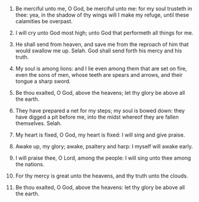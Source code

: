 1. Be merciful unto me, O God, be merciful unto me: for my soul
trusteth in thee: yea, in the shadow of thy wings will I make my
refuge, until these calamities be overpast.

2. I will cry unto God most high; unto God that performeth all
things for me.

3. He shall send from heaven, and save me from the reproach of him
that would swallow me up. Selah. God shall send forth his mercy and
his truth.

4. My soul is among lions: and I lie even among them that are set on
fire, even the sons of men, whose teeth are spears and arrows, and
their tongue a sharp sword.

5. Be thou exalted, O God, above the heavens; let thy glory be above
all the earth.

6. They have prepared a net for my steps; my soul is bowed down:
they have digged a pit before me, into the midst whereof they are
fallen themselves. Selah.

7. My heart is fixed, O God, my heart is fixed: I will sing and give
praise.

8. Awake up, my glory; awake, psaltery and harp: I myself will awake
early.

9. I will praise thee, O Lord, among the people: I will sing unto
thee among the nations.

10. For thy mercy is great unto the heavens, and thy truth unto the
clouds.

11. Be thou exalted, O God, above the heavens: let thy glory be
above all the earth.